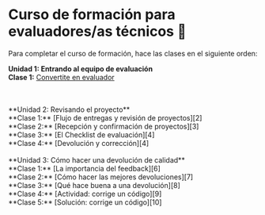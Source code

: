 # Curso de formación para evaluadores/as técnicos :rocket:

Para completar el curso de formación, hace las clases en el siguiente orden:

**Unidad 1: Entrando al equipo de evaluación**
<br>
**Clase 1:** [Convertite en evaluador][1]

<br>
<br>
**Unidad 2: Revisando el proyecto**
<br>
**Clase 1:** [Flujo de entregas y revisión de proyectos][2]
<br>
**Clase 2:** [Recepción y confirmación de proyectos][3]
<br>
**Clase 3:** [El Checklist de evaluación][4]
<br>
**Clase 4:** [Devolución y corrección][4]

<br>
<br>
**Unidad 3: Cómo hacer una devolución de calidad**
<br>
**Clase 1:** [La importancia del feedback][6]
<br>
**Clase 2:** [Cómo hacer las mejores devoluciones][7]
<br>
**Clase 3:** [Qué hace buena a una devolución][8]
<br>
**Clase 4:** [Actividad: corrige un código][9]
<br>
**Clase 5:** [Solución: corrige un código][10]


[1]: https://github.com/acamica/formacion-evaluadores-tecnicos/blob/master/convertite-en-evaluador.md
[2]: https://github.com/acamica/formacion-evaluadores-tecnicos/blob/master/flujo-de-entregas.md
[3]: https://github.com/acamica/formacion-evaluadores-tecnicos/blob/master/recepcion-y-confirmacion.md
[4]: https://github.com/acamica/formacion-evaluadores-tecnicos/blob/master/el-checklist-de-evaluacion.md
[5]: https://github.com/acamica/formacion-evaluadores-tecnicos/blob/master/devolucion.md
[6]: https://github.com/acamica/formacion-evaluadores-tecnicos/blob/master/importancia-del-feedback.md
[7]: https://github.com/acamica/formacion-evaluadores-tecnicos/blob/master/como-hacer-las-mejores-devoluciones.md
[8]: https://github.com/acamica/formacion-evaluadores-tecnicos/blob/master/que-hace-buena-a-una-devolucion.md
[9]: https://github.com/acamica/formacion-evaluadores-tecnicos/blob/master/actividad-corregi-un-codigo.md
[10]: https://github.com/acamica/formacion-evaluadores-tecnicos/blob/master/solucion-corregi-un-codigo.md
